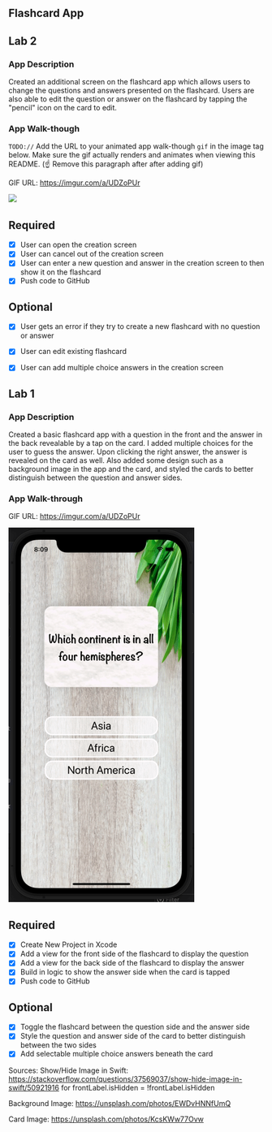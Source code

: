 ## Flashcard App

## Lab 2

### App Description
Created an additional screen on the flashcard app which allows users to change the questions and answers presented on the flashcard. Users are also able to edit the question or answer on the flashcard by tapping the "pencil" icon on the card to edit. 

### App Walk-though
`TODO://` Add the URL to your animated app walk-though `gif` in the image tag below. Make sure the gif actually renders and animates when viewing this README. (☝️ Remove this paragraph after after adding gif)

GIF URL: https://imgur.com/a/UDZoPUr

<img src="YOUR_GIF_URL_HERE" width=200><br>


## Required
- [X] User can open the creation screen
- [X] User can cancel out of the creation screen
- [X] User can enter a new question and answer in the creation screen to then show it on the flashcard
- [X] Push code to GitHub
## Optional
- [X] User gets an error if they try to create a new flashcard with no question or answer
- [X] User can edit existing flashcard
- [X] User can add multiple choice answers in the creation screen


## Lab 1

### App Description
Created a basic flashcard app with a question in the front and the answer in the back revealable by a tap on the card. I added multiple choices for the user to guess the answer. Upon clicking the right answer, the answer is revealed on the card as well. Also added some design such as a background image in the app and the card, and styled the cards to better distinguish between the question and answer sides. 

### App Walk-through

GIF URL: https://imgur.com/a/UDZoPUr

![](Lab1.gif)

## Required
- [x] Create New Project in Xcode
- [x] Add a view for the front side of the flashcard to display the question
- [x] Add a view for the back side of the flashcard to display the answer
- [x] Build in logic to show the answer side when the card is tapped
- [x] Push code to GitHub
## Optional
- [x] Toggle the flashcard between the question side and the answer side
- [x] Style the question and answer side of the card to better distinguish between the two sides
- [x] Add selectable multiple choice answers beneath the card

Sources:
Show/Hide Image in Swift: https://stackoverflow.com/questions/37569037/show-hide-image-in-swift/50921916
for frontLabel.isHidden = !frontLabel.isHidden

Background Image: 
https://unsplash.com/photos/EWDvHNNfUmQ

Card Image:
https://unsplash.com/photos/KcsKWw77Ovw
